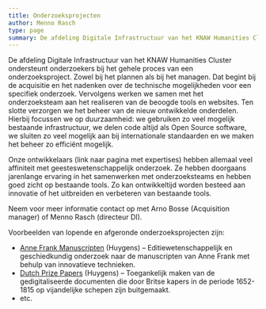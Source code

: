 ```yaml
---
title: Onderzoeksprojecten
author: Menno Rasch
type: page
summary: De afdeling Digitale Infrastructuur van het KNAW Humanities Cluster ondersteunt onderzoekers bij het gehele proces van een onderzoeksproject. 
---
```

De afdeling Digitale Infrastructuur van het KNAW Humanities Cluster ondersteunt onderzoekers bij het gehele proces van een onderzoeksproject. Zowel bij het plannen als bij het managen. Dat begint bij de acquisitie en het nadenken over de technische mogelijkheden voor een specifiek onderzoek. Vervolgens werken we samen met het onderzoeksteam aan het realiseren van de beoogde tools en websites. Ten slotte verzorgen we het beheer van de nieuw ontwikkelde onderdelen. Hierbij focussen we op duurzaamheid: we gebruiken zo veel mogelijk bestaande infrastructuur, we delen code altijd als Open Source software, we sluiten zo veel mogelijk aan bij internationale standaarden en we maken het beheer zo efficiënt mogelijk.

Onze ontwikkelaars (link naar pagina met expertises) hebben allemaal veel affiniteit met geesteswetenschappelijk onderzoek. Ze hebben doorgaans jarenlange ervaring in het samenwerken met onderzoeksteams en hebben goed zicht op bestaande tools. Zo kan ontwikkeltijd worden besteed aan innovatie of het uitbreiden en verbeteren van bestaande tools.

Neem voor meer informatie contact op met Arno Bosse (Acquisition manager) of Menno Rasch (directeur DI).

Voorbeelden van lopende en afgeronde onderzoeksprojecten zijn:

- [Anne Frank Manuscripten](https://www.huygens.knaw.nl/projecten/onderzoek-manuscripten-anne-frank/)  (Huygens) – Editiewetenschappelijk en geschiedkundig onderzoek naar de manuscripten van Anne Frank met behulp van innovatieve technieken.
- [Dutch Prize Papers](https://prizepapers.huygens.knaw.nl/) (Huygens) – Toegankelijk maken van de gedigitaliseerde documenten die door Britse kapers in de periode 1652-1815 op vijandelijke schepen zijn buitgemaakt.
- etc.
